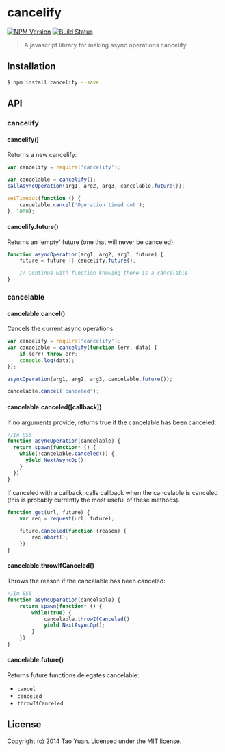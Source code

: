 cancelify
=========

[![NPM Version](https://img.shields.io/npm/v/cancelify.svg?style=flat)](https://www.npmjs.org/package/cancelify)
[![Build Status](http://img.shields.io/travis/taoyuan/cancelify.svg?style=flat)](https://travis-ci.org/taoyuan/cancelify)

> A javascript library for making async operations cancelify

## Installation

```bash
$ npm install cancelify --save
```

## API

### cancelify

#### cancelify()

Returns a new cancelify:

```js
var cancelify = require('cancelify');

var cancelable = cancelify();
callAsyncOperation(arg1, arg2, arg3, cancelable.future());

setTimeout(function () {
    cancelable.cancel('Operation timed out');
}, 1000);
```

#### cancelify.future()

Returns an 'empty' future (one that will never be canceled).

```js
function asyncOperation(arg1, arg2, arg3, future) {
    future = future || cancelify.future();

    // Continue with function knowing there is a cancelable
}
```

### cancelable

#### cancelable.cancel()

Cancels the current async operations.

```js
var cancelify = require('cancelify');
var cancelable = cancelify(function (err, data) {
    if (err) throw err;
    console.log(data);
});

asyncOperation(arg1, arg2, arg3, cancelable.future());

cancelable.cancel('canceled');
```

#### cancelable.canceled([callback])

If no arguments provide, returns true if the cancelable has been canceled:

```js
//In ES6
function asyncOperation(cancelable) {
  return spawn(function* () {
    while(!cancelable.canceled()) {
      yield NextAsyncOp();
    }
  })
}
```

If canceled with a callback, calls callback when the cancelable is canceled 
(this is probably currently the most useful of these methods).

```javascript
function get(url, future) {
    var req = request(url, future);

    future.canceled(function (reason) {
        req.abort();
    });
}
```

#### cancelable.throwIfCanceled()

Throws the reason if the cancelable has been canceled:

```javascript
//In ES6
function asyncOperation(cancelable) {
    return spawn(function* () {
        while(true) {
            cancelable.throwIfCanceled()
            yield NextAsyncOp();
        }
    })
}
```

#### cancelable.future()

Returns future functions delegates cancelable:
* `cancel`
* `canceled`
* `throwIfCanceled`

## License

Copyright (c) 2014 Tao Yuan. Licensed under the MIT license.
